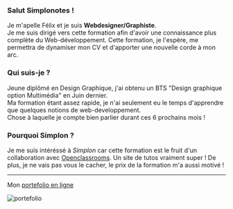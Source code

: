 ### Salut Simplonotes ! ###

Je m'apelle Félix et je suis **Webdesigner/Graphiste**.  
Je me suis dirigé vers cette formation afin d'avoir une connaissance plus complète du Web-développement. Cette formation, je l'espère, me permettra de dynamiser mon CV et d'apporter une nouvelle corde à mon arc.  

### Qui suis-je ? ###

Jeune diplômé en Design Graphique, j'ai obtenu un BTS "Design graphique option Multimédia" en Juin dernier.  
Ma formation étant assez rapide, je n'ai seulement eu le temps d'apprendre que quelques notions de web-developpement.  
Chose à laquelle je compte bien parlier durant ces 6 prochains mois !  

### Pourquoi Simplon ? ###

Je me suis intéréssé à *Simplon* car cette formation est le fruit d'un collaboration avec [Openclassrooms](https://openclassrooms.com). Un site de tutos vraiment super !
De plus, je ne vais pas vous le cacher, le prix de la formation m'a aussi motivé !

--------------------------------------

Mon [portefolio en ligne](http://felixchanteloup.tumblr.com)  




![portefolio](http://40.media.tumblr.com/0b1022e92b8c048e5b3c7c7d6b69a067/tumblr_nyqbkspeqa1tu5xd6o1_1280.jpg)

